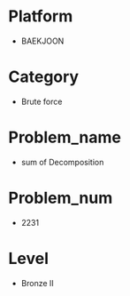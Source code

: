 # Platform

* BAEKJOON

# Category

* Brute force

# Problem_name

* sum of Decomposition

# Problem_num

* 2231

# Level

* Bronze II